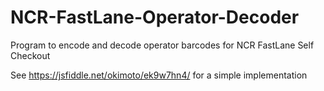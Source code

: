 # NCR-FastLane-Operator-Decoder
Program to encode and decode operator barcodes for NCR FastLane Self Checkout


See https://jsfiddle.net/okimoto/ek9w7hn4/ for a simple implementation
